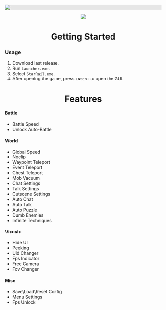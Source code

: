 <p align="center">
  <img style="display: block;-webkit-user-select: none;margin: auto;background-color: hsl(0, 0%, 90%);transition: background-color 300ms;" src="https://i.imgur.com/JVAenG1.png">
</p>

<p align="center">
 <a href="https://discord.gg/tPKFCs4VbB"><img src="https://img.shields.io/discord/1207191906958975006?label=Discord&logo=discord&style=for-the-badge&color=blue"></a>
</p>

<h1 align="center">Getting Started</h1>

### Usage

1. Download last release.
2. Run `Launcher.exe`.
3. Select `StarRail.exe`.
4. After opening the game, press `INSERT` to open the GUI.

<h1 align="center">Features</h1>

#### Battle

- Battle Speed
- Unlock Auto-Battle

#### World

- Global Speed
- Noclip
- Waypoint Teleport
- Event Teleport
- Chest Teleport
- Mob Vacuum
- Chat Settings
- Talk Settings
- Cutscene Settings
- Auto Chat
- Auto Talk
- Auto Puzzle
- Dumb Enemies
- Infinite Techniques

#### Visuals

- Hide UI
- Peeking
- Uid Changer
- Fps Indicator
- Free Camera
- Fov Changer

#### Misc

- Save\Load\Reset Config
- Menu Settings
- Fps Unlock
